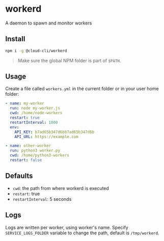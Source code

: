 # workerd

A daemon to spawn and monitor workers

## Install

```sh
npm i -g @cloud-cli/workerd
```

> Make sure the global NPM folder is part of `$PATH`.

## Usage

Create a file called `workers.yml` in the current folder or in your user home folder:

```yaml
- name: my-worker
  run: node my-worker.js
  cwd: /home/node-workers
  restart: true
  restartInterval: 1000
  env:
    API_KEY: b7ad65b347d6bb7ad65b347d6b
    API_URL: https://example.com

- name: other-worker
  run: python3 worker.py
  cwd: /home/python3-workers
  restart: false
```

## Defaults

- `cwd`: the path from where workerd is executed
- `restart`: true
- `restartInterval`: 5 seconds

## Logs

Logs are written per worker, using worker's name.
Specify `SERVICE_LOGS_FOLDER` variable to change the path, default is `/tmp/workerd`.
